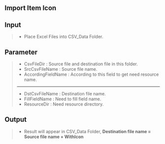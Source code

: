 ## Import Item Icon
## Input
> - Place Excel Files into CSV_Data Folder.
## Parameter
> - CsvFileDir : Source file and destination file in this folder.
> - SrcCsvFileName : Source file name.
> - AccordingFieldName : According to this field to get need resource name.
> ---
> - DstCsvFileName : Destination file name.
> - FillFieldName : Need to fill field name.
> - ResourceDir : Need resource directory.
## Output
> - Result will appear in CSV_Data Folder,  **Destination file name = Source file name + WithIcon**